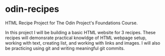 # odin-recipes
HTML Recipe Project for The Odin Project's Foundations Course.

In this project I will be building a basic HTML website for 3 recipes.
These recipes will demonsrate practical knowldge of HTML webpage setup,
working with text, creating list, and working with links and images.
I will also be practicing using git and writing meaningful git commits.     